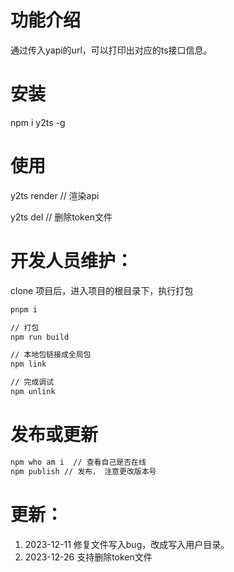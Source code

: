 # 功能介绍
通过传入yapi的url，可以打印出对应的ts接口信息。

# 安装
npm i y2ts -g 

# 使用
y2ts render // 渲染api

y2ts del // 删除token文件

# 开发人员维护：

clone 项目后，进入项目的根目录下，执行打包 

```sh
pnpm i 

// 打包
npm run build

// 本地包链接成全局包
npm link

// 完成调试
npm unlink
```
# 发布或更新
```sh
npm who am i  // 查看自己是否在线
npm publish // 发布， 注意更改版本号
```

# 更新：
1. 2023-12-11 修复文件写入bug，改成写入用户目录。
2. 2023-12-26 支持删除token文件
